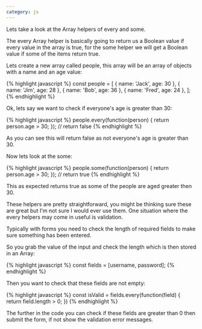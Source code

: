 ```yaml
---
category: js
---
```


Lets take a look at the Array helpers of every and some.

The every Array helper is basically going to return us a Boolean value if every value in the array is true, for the some helper we will get a Boolean value if some of the items return true.

Lets create a new array called people, this array will be an array of objects with a name and an age value:

{% highlight javascript %}
const people = [
  { name: 'Jack', age: 30 },
  { name: 'Jim', age: 28 },
  { name: 'Bob', age: 36 },
  { name: 'Fred', age: 24 },
];
{% endhighlight %}

Ok, lets say we want to check if everyone's age is greater than 30:

{% highlight javascript %}
people.every(function(person) {
  return person.age > 30;
});
// return false
{% endhighlight %}

As you can see this will return false as not everyone's age is greater than 30.

Now lets look at the some:

{% highlight javascript %}
people.some(function(person) {
  return person.age > 30;
});
// return true
{% endhighlight %}

This as expected returns true as some of the people are aged greater then 30.

These helpers are pretty straightforward, you might be thinking sure these are great but I'm not sure I would ever use them. One situation where the every helpers may come in useful is validation.

Typically with forms you need to check the length of required fields to make sure something has been entered.

So you grab the value of the input and check the length which is then stored in an Array:

{% highlight javascript %}
const fields = [username, password];
{% endhighlight %}

Then you want to check that these fields are not empty:

{% highlight javascript %}
const isValid = fields.every(function(field) {
    return field.length > 0;
})
{% endhighlight %}

The further in the code you can check if these fields are greater than 0 then submit the form, if not show the validation error messages.
